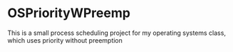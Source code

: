 # OSPriorityWPreemp
This is a small process scheduling project for my operating systems class, which uses priority without preemption
